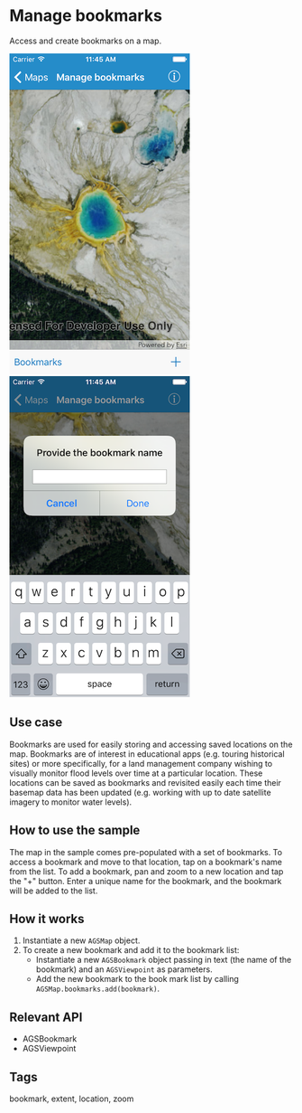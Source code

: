 # Manage bookmarks

Access and create bookmarks on a map.

![Image of manage bookmarks 1](manage-bookmarks-1.png)
![Image of manage bookmarks 2](manage-bookmarks-2.png)

## Use case

Bookmarks are used for easily storing and accessing saved locations on the map. Bookmarks are of interest in educational apps (e.g. touring historical sites) or more specifically, for a land management company wishing to visually monitor flood levels over time at a particular location. These locations can be saved as bookmarks and revisited easily each time their basemap data has been updated (e.g. working with up to date satellite imagery to monitor water levels).

## How to use the sample

The map in the sample comes pre-populated with a set of bookmarks. To access a bookmark and move to that location, tap on a bookmark's name from the list. To add a bookmark, pan and zoom to a new location and tap the "+" button. Enter a unique name for the bookmark, and the bookmark will be added to the list.

## How it works

1. Instantiate a new `AGSMap` object.
2. To create a new bookmark and add it to the bookmark list:
    * Instantiate a new `AGSBookmark` object passing in text (the name of the bookmark) and an `AGSViewpoint` as parameters.
    * Add the new bookmark to the book mark list by calling `AGSMap.bookmarks.add(bookmark)`.

## Relevant API

* AGSBookmark
* AGSViewpoint

## Tags

bookmark, extent, location, zoom
